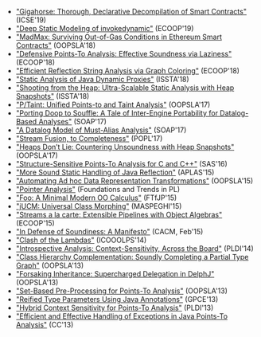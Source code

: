 * ["Gigahorse: Thorough, Declarative Decompilation of Smart Contracts"](http://yanniss.github.io/gigahorse-icse19.pdf) (ICSE'19)
* ["Deep Static Modeling of invokedynamic"](http://yanniss.github.io/invokedynamic-ecoop19-preprint.pdf) (ECOOP'19)
* ["MadMax: Surviving Out-of-Gas Conditions in Ethereum Smart Contracts"](http://yanniss.github.io/eth-oopsla18.pdf) (OOPSLA'18)
* ["Defensive Points-To Analysis: Effective Soundness via Laziness"](http://yanniss.github.io/ecoop18-sound-may-preprint.pdf) (ECOOP'18)
* ["Efficient Reflection String Analysis via Graph Coloring"](http://yanniss.github.io/ecoop18-string-coloring-preprint.pdf) (ECOOP'18)
* ["Static Analysis of Java Dynamic Proxies"](http://yanniss.github.io/issta18-dynamic-proxies-preprint.pdf) (ISSTA'18)
* ["Shooting from the Heap: Ultra-Scalable Static Analysis with Heap Snapshots"](http://yanniss.github.io/issta18-featherweight-preprint.pdf) (ISSTA'18)
* ["P/Taint: Unified Points-to and Taint Analysis"](https://yanniss.github.io/ptaint-oopsla17.pdf) (OOPSLA'17)
* ["Porting Doop to Souffle: A Tale of Inter-Engine Portability for Datalog-Based Analyses"](https://yanniss.github.io/doop2souffle-soap17.pdf) (SOAP'17)
* ["A Datalog Model of Must-Alias Analysis"](https://yanniss.github.io/must-alias-soap17.pdf) (SOAP'17)
* ["Stream Fusion, to Completeness"](https://yanniss.github.io/streams-popl17.pdf) (POPL'17)
* ["Heaps Don’t Lie: Countering Unsoundness with Heap Snapshots"](http://yanniss.github.io/heapdl-oopsla17.pdf) (OOPSLA'17)
* ["Structure-Sensitive Points-To Analysis for C and C++"](http://yanniss.github.io/cclyzer-sas16.pdf) (SAS'16)
* ["More Sound Static Handling of Java Reflection"](http://yanniss.github.io/reflection-aplas15.pdf) (APLAS'15)
* ["Automating Ad hoc Data Representation Transformations"](http://yanniss.github.io/adrt-oopsla15.pdf) (OOPSLA'15)
* ["Pointer Analysis"](http://yanniss.github.io/points-to-tutorial15.pdf) (Foundations and Trends in PL)
* ["Foo: A Minimal Modern OO Calculus"](http://yanniss.github.io/foo-ftfjp15.pdf) (FTfJP'15)
* ["jUCM: Universal Class Morphing"](http://yanniss.github.io/jucm-maspeghi15.pdf) (MASPEGHI'15)
* ["Streams a la carte: Extensible Pipelines with Object Algebras"](http://yanniss.github.io/algebras-ecoop15.pdf) (ECOOP'15)
* ["In Defense of Soundiness: A Manifesto"](http://yanniss.github.io/Soundiness-CACM.pdf) (CACM, Feb'15)
* ["Clash of the Lambdas"](http://yanniss.github.io/lambdas-icooolps14.pdf) (ICOOOLPS'14)
* ["Introspective Analysis: Context-Sensitivity, Across the Board"](http://yanniss.github.io/introspective-pldi14.pdf) (PLDI'14)
* ["Class Hierarchy Complementation: Soundly Completing a Partial Type Graph"](http://yanniss.github.io/jphantom-oopsla13.pdf) (OOPSLA'13)
* ["Forsaking Inheritance: Supercharged Delegation in DelphJ"](http://yanniss.github.io/delphj-oopsla13.pdf) (OOPSLA'13)
* ["Set-Based Pre-Processing for Points-To Analysis"](http://yanniss.github.io/set-based-oopsla13.pdf) (OOPSLA'13)
* ["Reified Type Parameters Using Java Annotations"](http://yanniss.github.io/reified-gpce13.pdf) (GPCE'13)
* ["Hybrid Context Sensitivity for Points-To Analysis"](http://yanniss.github.io/hybrid-context-pldi13.pdf) (PLDI'13)
* ["Efficient and Effective Handling of Exceptions in Java Points-To Analysis"](http://yanniss.github.io/cc13-exceptions.pdf) (CC'13)
